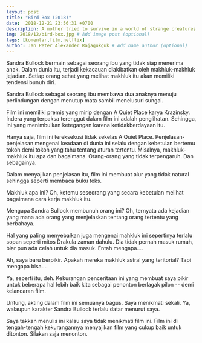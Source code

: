 ```yaml
---
layout: post
title: "Bird Box (2018)"
date:  2018-12-21 23:56:31 +0700
description: A mother tried to survive in a world of strange creatures that give nightmares.
img: 2018/12/bird-box.jpg # Add image post (optional)
tags: [komentar,film,netflix]
author: Jan Peter Alexander Rajagukguk # Add name author (optional)
---
```


Sandra Bullock bermain sebagai seorang ibu yang tidak siap menerima anak. Dalam dunia itu, terjadi kekacauan diakibatkan oleh makhluk-makhluk jejadian. Setiap orang sehat yang melihat makhluk itu akan memiliki tendensi bunuh diri. 

Sandra Bullock sebagai seorang ibu membawa dua anaknya menuju perlindungan dengan menutup mata sambil menelusuri sungai.

Film ini memiliki premis yang mirip dengan A Quiet Place karya Krazinsky. Indera yang terpaksa terenggut dalam film ini adalah penglihatan. Sehingga, ini yang menimbulkan ketegangan karena ketidakberdayaan itu.

Hanya saja, film ini tereksekusi tidak sekelas A Quiet Place. Penjelasan-penjelasan mengenai keadaan di dunia ini selalu dengan kebetulan bertemu tokoh demi tokoh yang tahu tentang aturan tertentu. Misalnya, makhluk-makhluk itu apa dan bagaimana. Orang-orang yang tidak terpengaruh. Dan sebagainya.

Dalam menyajikan penjelasan itu, film ini membuat alur yang tidak natural sehingga seperti membaca buku teks.

Makhluk apa ini? Oh, ketemu seseorang yang secara kebetulan melihat bagaimana cara kerja makhluk itu.

Mengapa Sandra Bullock membunuh orang ini? Oh, ternyata ada kejadian yang mana ada orang yang menjelaskan tentang orang tertentu yang berbahaya.

Hal yang paling menyebalkan juga mengenai mahkluk ini sepertinya terlalu sopan seperti mitos Drakula zaman dahulu. Dia tidak pernah masuk rumah, biar pun ada celah untuk dia masuk. Entah mengapa....

Ah, saya baru berpikir. Apakah mereka makhluk astral yang teritorial? Tapi mengapa bisa....

Ya, seperti itu, deh. Kekurangan penceritaan ini yang membuat saya pikir untuk beberapa hal lebih baik kita sebagai penonton berlagak pilon -- demi kelancaran film.

Untung, akting dalam film ini semuanya bagus. Saya menikmati sekali. Ya, walaupun karakter Sandra Bullock terlalu datar menurut saya.

Saya takkan menulis ini kalau saya tidak menikmati film ini. Film ini di tengah-tengah kekurangannya menyajikan film yang cukup baik untuk ditonton. Silakan saja menonton.